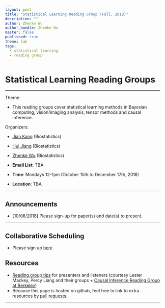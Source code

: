 ```yaml
---
layout: post
title: "Statistical Learning Reading Group (Fall, 2018)"
description: ""
author: Zhenke Wu
author_handle: Zhenke Wu
master: false
published: true
theme: lab
tags: 
  - statistical learning
  - reading group
---
```


# Statistical Learning Reading Groups
------

Theme:

* This reading groups cover statistical learning methods in Bayesian computing, vision/imaging analysis, tensor methods and causal inference.


Organizers:

* [Jian Kang](http://www-personal.umich.edu/~jiankang/) (Biostatistics)
* [Hui Jiang](http://www-personal.umich.edu/~jianghui/) (Biostatistics)
* [Zhenke Wu](zhenkewu.com) (Biostatistics)

* **Email List**: TBA
* **Time**: Mondays 12-1pm (October 15th to December 17th, 2018)
* **Location**: TBA

------

## Announcements

* [10/08/2018] Please sign-up for paper(s) and date(s) to present. 

------

## Collaborative Scheduling
* Please sign up [here](https://docs.google.com/document/d/1Iaef_wRsualPdM5OP7voPBvubW7pkX3vZKH67acuX2I/edit)



## Resources

* [Reading group tips](https://docs.google.com/document/d/1KqtfhKbePLfSsJ-_hR6kBditC0uMSo0BXAZP5Mm_hPw/edit#heading=h.s31i45kkxhoj) for presenters and listeners (courtesy Lester Mackey, Percy Liang and their groups + [Causal Inference Reading Group at Berkeley](https://www.stat.berkeley.edu/~wfithian/reading-group/causal-group.html))
*  Because this page is hosted on github, feel free to link to extra resources by [pull requests](https://github.com/zhenkewu/zhenkewu.github.io/blob/master/teaching/_posts/2018-10-08-statistical_learning_reading_group.md).

------




